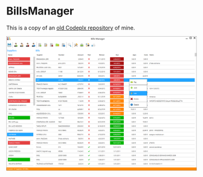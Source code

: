 # BillsManager

This is a copy of an [old Codeplx repository](https://archive.codeplex.com/?p=billsmanager) of mine.

![Screenshot of the application](https://github.com/snalesso/BillsManager/blob/master/screenshot.png)
